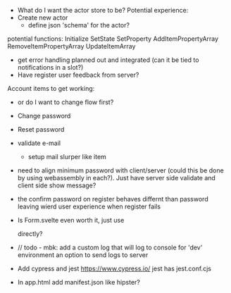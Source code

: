
* What do I want the actor store to be?
Potential experience:
* Create new actor
	* define json 'schema' for the actor?

potential functions:
Initialize
SetState
SetProperty
AddItemPropertyArray
RemoveItemPropertyArray
UpdateItemArray

* get error handling planned out and integrated (can it be tied to notifications in a slot?)
* Have register user feedback from server?

Account items to get working:
* or do I want to change flow first?
* Change password
* Reset password
* validate e-mail
	* setup mail slurper like item

* need to align minimum password with client/server (could this be done by using webassembly in each?). Just have server side validate and client side show message?

* the confirm password on register behaves differnt than password leaving wierd user experience when register fails
* Is Form.svelte even worth it, just use <form> directly?

* // todo - mbk: add a custom log that will log to console for 'dev' environment an option to send logs to server

* Add cypress and jest
https://www.cypress.io/
jest has jest.conf.cjs

* In app.html add manifest.json like hipster?
